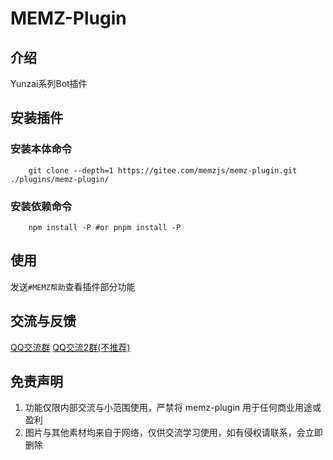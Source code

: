 # MEMZ-Plugin

## 介绍

Yunzai系列Bot插件

## 安装插件

### 安装本体命令
```
    git clone --depth=1 https://gitee.com/memzjs/memz-plugin.git ./plugins/memz-plugin/
```
### 安装依赖命令
```
    npm install -P #or pnpm install -P
```
## 使用

发送`#MEMZ帮助`查看插件部分功能

## 交流与反馈

[QQ交流群](https://qm.qq.com/q/625YLnMSsg)
[QQ交流2群(不推荐)](https://qm.qq.com/q/C6MpDYLaVy)

## 免责声明

1. 功能仅限内部交流与小范围使用，严禁将 memz-plugin 用于任何商业用途或盈利
2. 图片与其他素材均来自于网络，仅供交流学习使用，如有侵权请联系，会立即删除
